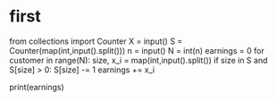 # first
from collections import Counter
X = input()
S = Counter(map(int,input().split()))
n = input()
N = int(n) 
earnings = 0
for customer in range(N):
    size, x_i = map(int,input().split())
    if size in S and S[size] > 0:
        S[size] -= 1
        earnings += x_i
            
print(earnings)
    
